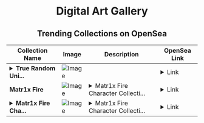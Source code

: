 <div align="center">

# Digital Art Gallery

## Trending Collections on OpenSea

| Collection Name                       | Image                                                                                     | Description                       | OpenSea Link                                                                                          |
|---------------------------------------|-------------------------------------------------------------------------------------------|-----------------------------------|--------------------------------------------------------------------------------------------------------|
| **<details><summary>True Random Uni...</summary>True Random Universe</details>** | ![Image](https://i.seadn.io/s/raw/files/0c488c6c15bdff5e302f2c9723ff0dc0.jpg?w=500&auto=format?w=200&auto=format) |  | <details><summary>Link</summary>[True Random Universe](https://opensea.io/collection/true-random-universe)</details> |
| **Matr1x Fire** | ![Image](https://i.seadn.io/s/raw/files/7e0daa7dd3d437697b7babbb0741399e.png?w=500&auto=format?w=200&auto=format) | <details><summary>Matr1x Fire Character Collecti...</summary>Matr1x Fire Character Collection is a collection of high-level character NFT assets within the Matr1x Fire game, providing players with a unique character development and revenue system. Players who own high-level character NFTs can participate in the production process of core game assets, thus earning more in-game profits and spoils.</details> | <details><summary>Link</summary>[Matr1x Fire](https://opensea.io/collection/matr1x-fire-15)</details> |
| **<details><summary>Matr1x Fire Cha...</summary>Matr1x Fire Character</details>** | ![Image](https://i.seadn.io/s/raw/files/7e0daa7dd3d437697b7babbb0741399e.png?w=500&auto=format?w=200&auto=format) | <details><summary>Matr1x Fire Character Collecti...</summary>Matr1x Fire Character Collection is a collection of high-level character NFT assets within the Matr1x Fire game, providing players with a unique character development and revenue system. Players who own high-level character NFTs can participate in the production process of core game assets, thus earning more in-game profits and spoils.</details> | <details><summary>Link</summary>[Matr1x Fire Character](https://opensea.io/collection/matr1x-fire-character-30)</details> |

</div>